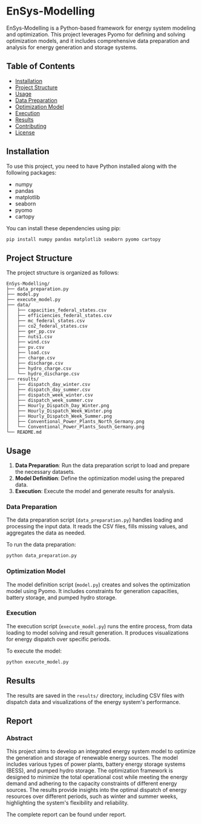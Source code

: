 
# EnSys-Modelling

EnSys-Modelling is a Python-based framework for energy system modeling and optimization. This project leverages Pyomo for defining and solving optimization models, and it includes comprehensive data preparation and analysis for energy generation and storage systems.

## Table of Contents
- [Installation](#installation)
- [Project Structure](#project-structure)
- [Usage](#usage)
- [Data Preparation](#data-preparation)
- [Optimization Model](#optimization-model)
- [Execution](#execution)
- [Results](#results)
- [Contributing](#contributing)
- [License](#license)

## Installation

To use this project, you need to have Python installed along with the following packages:
- numpy
- pandas
- matplotlib
- seaborn
- pyomo
- cartopy

You can install these dependencies using pip:
```bash
pip install numpy pandas matplotlib seaborn pyomo cartopy
```

## Project Structure

The project structure is organized as follows:
```
EnSys-Modelling/
├── data_preparation.py
├── model.py
├── execute_model.py
├── data/
│   ├── capacities_federal_states.csv
│   ├── efficiencies_federal_states.csv
│   ├── mc_federal_states.csv
│   ├── co2_federal_states.csv
│   ├── ger_pp.csv
│   ├── nuts1.csv
│   ├── wind.csv
│   ├── pv.csv
│   ├── load.csv
│   ├── charge.csv
│   ├── discharge.csv
│   ├── hydro_charge.csv
│   └── hydro_discharge.csv
├── results/
│   ├── dispatch_day_winter.csv
│   ├── dispatch_day_summer.csv
│   ├── dispatch_week_winter.csv
│   ├── dispatch_week_summer.csv
│   ├── Hourly_Dispatch_Day_Winter.png
│   ├── Hourly_Dispatch_Week_Winter.png
│   ├── Hourly_Dispatch_Week_Summer.png
│   ├── Conventional_Power_Plants_North_Germany.png
│   └── Conventional_Power_Plants_South_Germany.png
└── README.md
```

## Usage

1. **Data Preparation**: Run the data preparation script to load and prepare the necessary datasets.
2. **Model Definition**: Define the optimization model using the prepared data.
3. **Execution**: Execute the model and generate results for analysis.

### Data Preparation

The data preparation script (`data_preparation.py`) handles loading and processing the input data. It reads the CSV files, fills missing values, and aggregates the data as needed.

To run the data preparation:
```bash
python data_preparation.py
```

### Optimization Model

The model definition script (`model.py`) creates and solves the optimization model using Pyomo. It includes constraints for generation capacities, battery storage, and pumped hydro storage.

### Execution

The execution script (`execute_model.py`) runs the entire process, from data loading to model solving and result generation. It produces visualizations for energy dispatch over specific periods.

To execute the model:
```bash
python execute_model.py
```

## Results

The results are saved in the `results/` directory, including CSV files with dispatch data and visualizations of the energy system's performance.

## Report
### Abstract
This project aims to develop an integrated energy system model to optimize the generation and storage of renewable energy sources. The model includes various types of power plants, battery energy storage systems (BESS), and pumped hydro storage. The optimization framework is designed to minimize the total operational cost while meeting the energy demand and adhering to the capacity constraints of different energy sources. The results provide insights into the optimal dispatch of energy resources over different periods, such as winter and summer weeks, highlighting the system's flexibility and reliability.

The complete report can be found under report.


